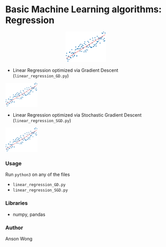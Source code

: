 # Basic Machine Learning algorithms: Regression

<p align="center"> 
<img src="images/coverart.png" width="25%">
</p>

* Linear Regression optimized via Gradient Descent (`linear_regression_GD.py`)

<p> 
<img src="images/coverart.png" width="20%">
</p>

* Linear Regression optimized via Stochastic Gradient Descent (`linear_regression_SGD.py`)

<p> 
<img src="images/coverart.png" width="20%">
</p>


### Usage

Run `python3` on any of the files

* `linear_regression_GD.py`
* `linear_regression_SGD.py`


### Libraries

* numpy, pandas



### Author

Anson Wong